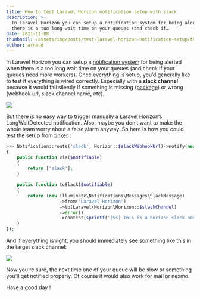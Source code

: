 ```yaml
---
title: How to test Laravel Horizon notification setup with slack
description: >-
  In Laravel Horizon you can setup a notification system for being alerted when
  there is a too long wait time on your queues (and check if…
date: 2021-11-08
thumbnail: /assets/img/posts/test-laravel-horizon-notification-setup/thumbnail.png
author: arnaud
---
```


In Laravel Horizon you can setup a [notification system](https://laravel.com/docs/8.x/horizon#notifications) for being alerted when there is a too long wait time on your queues (and check if your queues need more workers). Once everything is setup, you’d generally like to test if everything is wired correctly. Especially with a **slack channel** because it would fail silently if something is missing ([package](https://github.com/laravel/slack-notification-channel)) or wrong (webhook url, slack channel name, etc).

![](/assets/img/posts/test-laravel-horizon-notification-setup/slack.png)

But there is no easy way to trigger manually a Laravel Horizon’s LongWaitDetected notification. Also, maybe you don’t want to make the whole team worry about a false alarm anyway. So here is how you could test the setup from [tinker](https://laravel.com/docs/8.x/artisan#tinker) :

```php
>>> Notification::route('slack', Horizon::$slackWebhookUrl)->notify(new class extends Illuminate\Notifications\Notification  
{  
    public function via($notifiable)  
    {  
        return ['slack'];  
    }

    public function toSlack($notifiable)  
    {  
        return (new Illuminate\Notifications\Messages\SlackMessage)  
                    ->from('Laravel Horizon')  
                    ->to(Laravel\Horizon\Horizon::$slackChannel)  
                    ->error()  
                    ->content(sprintf('[%s] This is a horizon slack notification test.', config('app.name')));  
    }  
});
```

And if everything is right, you should immediately see something like this in the target slack channel:

![](/assets/img/posts/test-laravel-horizon-notification-setup/message.png)

Now you’re sure, the next time one of your queue will be slow or something you’ll get notified properly. Of course it would also work for mail or nexmo.

Have a good day !

